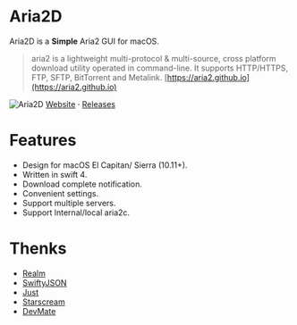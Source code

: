 # Aria2D
Aria2D is a **Simple** Aria2 GUI for macOS.

> aria2 is a lightweight multi-protocol & multi-source, cross platform download utility operated in command-line. It supports HTTP/HTTPS, FTP, SFTP, BitTorrent and Metalink. [https://aria2.github.io](https://aria2.github.io)

![Aria2D](https://i.imgur.com/i6NdSsG.png)
[Website](https://xjbeta.github.io/Aria2D) · [Releases](https://github.com/xjbeta/Aria2D/releases)
# Features
* Design for macOS El Capitan/ Sierra (10.11+).
* Written in swift 4.
* Download complete notification.
* Convenient settings.
* Support multiple servers.
* Support lnternal/local aria2c.

# Thenks
- [Realm](https://realm.io/)
- [SwiftyJSON](https://github.com/SwiftyJSON/SwiftyJSON)
- [Just](https://github.com/JustHTTP/Just)
- [Starscream](https://github.com/daltoniam/Starscream)
- [DevMate](https://devmate.com/)
